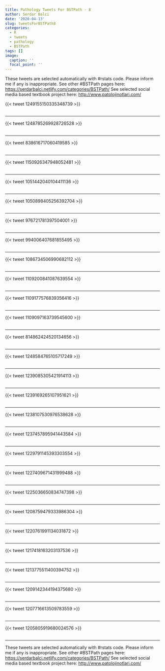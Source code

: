 ```yaml
---
title: Pathology Tweets For BSTPath - 8
author: Serdar Balci
date: '2020-04-13'
slug: tweetsForBSTPath8
categories:
  - R
  - tweets
  - pathology
  - BSTPath
tags: []
image:
  caption: ''
  focal_point: ''
---
```



These tweets are selected automatically with #rstats code. Please inform me if any is inappropriate.
See other #BSTPath pages here: https://serdarbalci.netlify.com/categories/BSTPath/ 
See selected social media based textbook project here: http://www.patolojinotlari.com/

{{< tweet 1249155150335348739 >}}
<br>
<br>
<hr>
{{< tweet 1248785269928726528 >}}
<br>
<br>
<hr>
{{< tweet 838616717060419585 >}}
<br>
<br>
<hr>
{{< tweet 1150926347948052481 >}}
<br>
<br>
<hr>
{{< tweet 1051442040104411136 >}}
<br>
<br>
<hr>
{{< tweet 1050898405256392704 >}}
<br>
<br>
<hr>
{{< tweet 976721781397504001 >}}
<br>
<br>
<hr>
{{< tweet 994006407681855495 >}}
<br>
<br>
<hr>
{{< tweet 1086734506990682112 >}}
<br>
<br>
<hr>
{{< tweet 1109200841087639554 >}}
<br>
<br>
<hr>
{{< tweet 1109177576839356416 >}}
<br>
<br>
<hr>
{{< tweet 1109097163739545600 >}}
<br>
<br>
<hr>
{{< tweet 814862424520134656 >}}
<br>
<br>
<hr>
{{< tweet 1248584765105717249 >}}
<br>
<br>
<hr>
{{< tweet 1239085305421914113 >}}
<br>
<br>
<hr>
{{< tweet 1239169265107951621 >}}
<br>
<br>
<hr>
{{< tweet 1238107530976538628 >}}
<br>
<br>
<hr>
{{< tweet 1237457895941443584 >}}
<br>
<br>
<hr>
{{< tweet 1229791145393303554 >}}
<br>
<br>
<hr>
{{< tweet 1227409671431999488 >}}
<br>
<br>
<hr>
{{< tweet 1225036650834747398 >}}
<br>
<br>
<hr>
{{< tweet 1208759479333986304 >}}
<br>
<br>
<hr>
{{< tweet 1220761991134031872 >}}
<br>
<br>
<hr>
{{< tweet 1217418163203137536 >}}
<br>
<br>
<hr>
{{< tweet 1213775511400394752 >}}
<br>
<br>
<hr>
{{< tweet 1209142344194375680 >}}
<br>
<br>
<hr>
{{< tweet 1207716613509783559 >}}
<br>
<br>
<hr>
{{< tweet 1205805919680024576 >}}
<br>
<br>
<hr>


These tweets are selected automatically with #rstats code. Please inform me if any is inappropriate.
See other #BSTPath pages here: https://serdarbalci.netlify.com/categories/BSTPath/ 
See selected social media based textbook project here: http://www.patolojinotlari.com/
